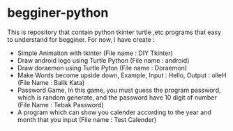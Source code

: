 # begginer-python
This is repository that contain python tkinter turtle ,etc programs that easy to understand for begginer.
For now, I have create :
  - Simple Animation with tkinter (File name : DIY Tkinter)
  - Draw android logo using Turtle Python (File name : android)
  - Draw doraemon using Turtle Pyton (File name : Doraemon)
  - Make Words become upside down, Example, Input : Hello, Output : olleH (File Name : Balik Kata)
  - Password Game, In this game, you must guess the program password, which is random generate, and the password have 10 digit of number (File Name : Tebak Password)
  - A program which can show you calender according to the year and month that you input (File name : Test Calender)
